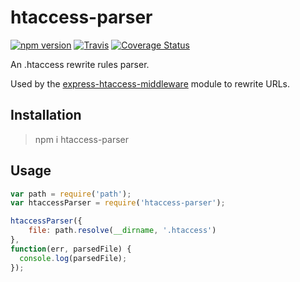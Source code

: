 # htaccess-parser

[![npm version](https://badge.fury.io/js/htaccess-parser.svg)](http://badge.fury.io/js/htaccess-parser) 
[![Travis](https://travis-ci.org/rundef/node-htaccess-parser.svg?branch=master)](https://travis-ci.org/rundef/node-htaccess-parser?branch=master) 
[![Coverage Status](https://coveralls.io/repos/github/rundef/node-htaccess-parser/badge.svg?branch=master)](https://coveralls.io/github/rundef/node-htaccess-parser?branch=master)

An .htaccess rewrite rules parser.

Used by the [express-htaccess-middleware](https://npmjs.com/package/express-htaccess-middleware) module to rewrite URLs.

## Installation

> npm i htaccess-parser

## Usage

```javascript
var path = require('path');
var htaccessParser = require('htaccess-parser');

htaccessParser({
	file: path.resolve(__dirname, '.htaccess')
}, 
function(err, parsedFile) {
  console.log(parsedFile);
});
```